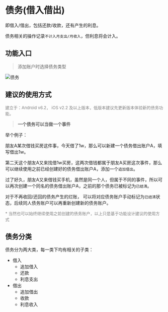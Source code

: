 # 债务(借入借出)

即借入/借出，包括还款/收款，还有产生的利息。

债务相关的操作记录`不计入月支出/月收入`，但利息将会计入。

## 功能入口

> 添加账户时选择债务类型

![债务](https://s1.ax1x.com/2023/02/01/pSDChKs.jpg)

## 建议的使用方式

<font color=gray size=2>建立于：Android v6.2， iOS v2.2 及以上版本，低版本建议先更新版本体验新的债务功能。</font>

> **一个债务可以当做一个事件**

举个例子：

朋友A某次借钱买房这件事，今天借了1w，那么可以新建一个债务借出账户A，填写借出1w。

第二天这个朋友A又来找借1w买房，这两次借钱都属于朋友A买房这次事件，那么可以继续使用之前已经创建好的债务借出账户A，添加一个`追加借出`。

过了好久，朋友A又来借钱买手机，虽然是同一个人，但属于不同的事件，所以可以再次创建一个同名的债务借出账户A，之前的那个债务已被标记为`已结清`。

对于不再收回/还回的债务产生的烂账， 可以将对应债务账户手动标记为`已结清`状态，后续同人债务账户可以再重新创建新的债务账户。

<font color=gray size=2>* 当然也可以始终继续使用之前创建的债务账户，以上只是基于功能设计建议的使用方式</font>

## 债务分类

债务分为两大类，每一类下均有相关的子类：

- 借入
  - 追加借入
  - 还款
  - 利息支出
- 借出
  - 追加借出
  - 收款
  - 利息收入